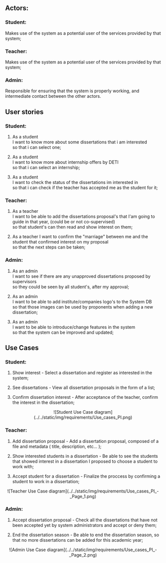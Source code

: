 ## Actors:

### Student: 

Makes use of the system as a potential user of the services provided by that system;

### Teacher:

Makes use of the system as a potential user of the services provided by that system;

### Admin:

Responsible for ensuring that the system is properly working, and intermediate contact between the other actors.

## User stories

### Student: 

1. As a student  
I want to know more about some dissertations that i am interested  
so that i can select one;

2. As a student  
I want to know more about internship offers by DETI  
so that i can select an internship;

3. As a student  
I want to check the status of the dissertations im interested in  
so that i can check if the teacher has accepted me as the student for it;

### Teacher:

1. As a teacher  
I want to be able to add the dissertations proposal's that I'am going to guide in that year, (could be or not co-supervised)  
so that student's can then read and show interest on them;

2. As a teacher
I want to confirm the "marriage" between me and the student that confirmed interest on my proposal  
so that the next steps can be taken;

### Admin:

 1. As an admin  
 I want to see if there are any unapproved dissertations proposed by supervisors  
 so they could be seen by all student's, after my approval;

2. As an admin  
I want to be able to add institute/companies logo's to the System DB  
so that those images can be used by proponents when adding a new dissertation;

3. As an admin  
I want to be able to introduce/change features in the system  
so that the system can be improved and updated;

## Use Cases 

### Student:

1. Show interest - Select a dissertation and register as interested in the system;

2. See dissertations - View all dissertation proposals in the form of a list;

3. Confirm dissertation interest - After acceptance of the teacher, confirm the interest in the dissertation;

<p align="center">
    ![Student Use Case diagram](../../static/img/requirements/Use_cases_PI.png)
</p>

### Teacher:

1. Add dissertation proposal - Add a dissertation proposal, composed of a file and metadata ( title, description, etc... );

2. Show interested students in a dissertation - Be able to see the students that showed interest in a dissertation I proposed to choose a student to work with;

3. Accept student for a dissertation - Finalize the proccess by confirming a student to work in a dissertation;

<p align="center">
    ![Teacher Use Case diagram](../../static/img/requirements/Use_cases_PI_-_Page_1.png)
</p>

### Admin:

1. Accept dissertation proposal - Check all the dissertations that have not been accepted yet by system administrators and accept or deny them;

2. End the dissertation season - Be able to end the dissertation season, so that no more dissertations can be added for this academic year;

<p align="center">
    ![Admin Use Case diagram](../../static/img/requirements/Use_cases_PI_-_Page_2.png)
</p>

